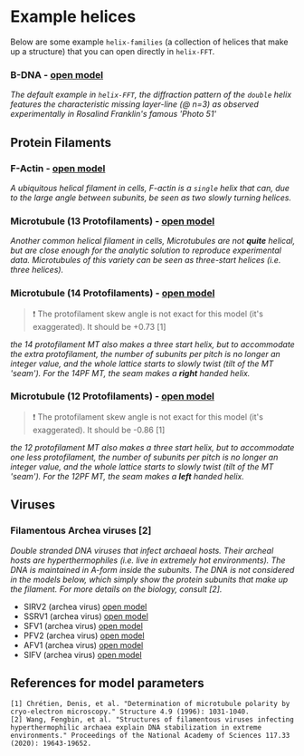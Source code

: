 # Example helices

Below are some example `helix-families` (a collection of helices that make up a structure) that you can open directly in `helix-FFT`.

### B-DNA - [open model](https://nemoandrea.github.io/helixiser/#name=B-DNA&m=1###&radius=1&rise=0.34&frequency=10&unit_size=0.18&radius=1&rise=0.34&frequency=10&unit_size=0.18&rotation=143)

*The default example in `helix-FFT`, the diffraction pattern of the `double` helix features the characteristic missing layer-line (@ n=3) as observed experimentally in Rosalind Franklin's famous 'Photo 51'*

## Protein Filaments

### F-Actin - [open model](https://nemoandrea.github.io/helixiser/#name=F-actin&n=6&m=3&s=0.19###&radius=2.5&rise=2.75&frequency=2.166&unit_size=3&offset=0&rotation=0&handedness=right)

*A ubiquitous helical filament in cells, F-actin is a `single` helix that can, due to the large angle between subunits, be seen as two slowly turning helices.*

### Microtubule (13 Protofilaments) - [open model](https://nemoandrea.github.io/helixiser/#name=Microtubule%20(13PF)&n=14&m=1&s=0.13###&radius=12.5&rise=0.946&frequency=13&unit_size=2.5&offset=0&handedness=right&radius=12.5&rise=0.946&frequency=13&unit_size=2.5&offset=4.1&handedness=right&radius=12.5&rise=0.946&frequency=13&unit_size=2.5&offset=8.2&handedness=right)

*Another common helical filament in cells, Microtubules are not **quite** helical, but are close enough for the analytic solution to reproduce experimental data. Microtubules of this variety can be seen as three-start helices (i.e. three helices).* 

### Microtubule (14 Protofilaments) - [open model](https://nemoandrea.github.io/helixiser/#name=Microtubule%20(14PF)&n=14&m=1&s=0.13###&radius=13.46&rise=0.946&frequency=13.9&unit_size=2.5&offset=0&rotation=0&handedness=right&radius=13.46&rise=0.946&frequency=13.9&unit_size=2.5&offset=4.38&rotation=1&handedness=right&radius=13.46&rise=0.946&frequency=13.9&unit_size=2.5&offset=8.766&rotation=2&handedness=right)

>:exclamation: The protofilament skew angle is not exact for this model (it's exaggerated). It should be +0.73 [1]

*the 14 protofilament MT also makes a three start helix, but to accommodate the extra protofilament, the number of subunits per pitch is no longer an integer value, and the whole lattice starts to slowly twist (tilt of the MT 'seam'). For the 14PF MT, the seam makes a **right** handed helix.*  

### Microtubule (12 Protofilaments) - [open model](https://nemoandrea.github.io/helixiser/#name=Microtubule%20(12PF)&n=14&m=1&s=0.13###&radius=11.54&rise=0.946&frequency=12.1&unit_size=2.5&offset=0&rotation=0&handedness=right&radius=11.54&rise=0.946&frequency=12.1&unit_size=2.5&offset=3.82&rotation=-0.85&handedness=right&radius=11.54&rise=0.946&frequency=12.1&unit_size=2.5&offset=7.63&rotation=-1.7&handedness=right)

> :exclamation: The protofilament skew angle is not exact for this model (it's exaggerated). It should be -0.86 [1]

*the 12 protofilament MT also makes a three start helix, but to accommodate one less protofilament, the number of subunits per pitch is no longer an integer value, and the whole lattice starts to slowly twist (tilt of the MT 'seam'). For the 12PF MT, the seam makes a **left** handed helix.*  

## Viruses

### Filamentous Archea viruses [2]
*Double stranded DNA viruses that infect archaeal hosts. Their archeal hosts are hyperthermophiles (i.e. live in extremely hot environments). The DNA is maintained in A-form inside the subunits. The DNA is not considered in the models below, which simply show the protein subunits that make up the filament. For more details on the biology, consult [2].*
* SIRV2 (archea virus) [open model](https://nemoandrea.github.io/helixiser/#name=SIRV2&n=20&m=1&s=0.65###&radius=6.1&rise=0.291&frequency=14.6&unit_size=1.7)
* SSRV1 (archea virus) [open model](https://nemoandrea.github.io/helixiser/#name=SSRV1&n=20&m=1&s=0.65###&radius=6.1&rise=0.294&frequency=14.66&unit_size=1.7)
* SFV1 (archea virus) [open model](https://nemoandrea.github.io/helixiser/#name=SFV1&n=20&m=1&s=0.65###&radius=7.5&rise=0.276&frequency=17.14&unit_size=1.8) 
* PFV2 (archea virus) [open model](https://nemoandrea.github.io/helixiser/#name=PFV2&n=20&m=1&s=0.65###&radius=6.7&rise=0.286&frequency=15.70&unit_size=1.8)
* AFV1 (archea virus) [open model](https://nemoandrea.github.io/helixiser/#name=AFV1&n=20&m=1&s=0.39###&radius=4.2&rise=0.46&frequency=9.3&unit_size=1.9)
* SIFV (archea virus) [open model](https://nemoandrea.github.io/helixiser/#name=SIFV&n=20&m=1&s=0.39###&radius=4.2&rise=0.548&frequency=9.34&unit_size=2)

## References for model parameters

```
[1] Chrétien, Denis, et al. "Determination of microtubule polarity by cryo-electron microscopy." Structure 4.9 (1996): 1031-1040.
[2] Wang, Fengbin, et al. "Structures of filamentous viruses infecting hyperthermophilic archaea explain DNA stabilization in extreme environments." Proceedings of the National Academy of Sciences 117.33 (2020): 19643-19652.
```



